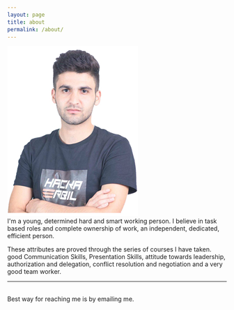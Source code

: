 ```yaml
---
layout: page
title: about
permalink: /about/
---
```


<img class="col one right" src="https://raw.githubusercontent.com/Mabast1/blog/gh-pages/img/prof_pic.jpg">

<br/>
I'm a young, determined hard and smart working person. I believe in task based roles and complete ownership of work, an independent, dedicated, efficient person. 

These attributes are proved through the series of courses I have taken. 
good Communication Skills, Presentation Skills, attitude towards leadership, authorization and delegation, conflict resolution and negotiation and a very good team worker.
<br/>
<hr/>
<br/>
<span class="contacticon center">
	<a href="mailto:mabast.niga@yahoo.com"><i class="fa fa-envelope-square"></i></a>
	<a href="https://github.com/mabast1" target="_blank"><i class="fa fa-github-square"></i></a>
	<a href="https://www.linkedin.com/in/mabast-mahdi-23550a99" target="_blank"><i class="fa fa-linkedin-square"></i></a>
	<a href="https://twitter.com/MabastNiga" target="_blank"><i class="fa fa-twitter-square"></i></a>
</span>

<div class="col three caption">
	Best way for reaching me is by emailing me.
</div>

